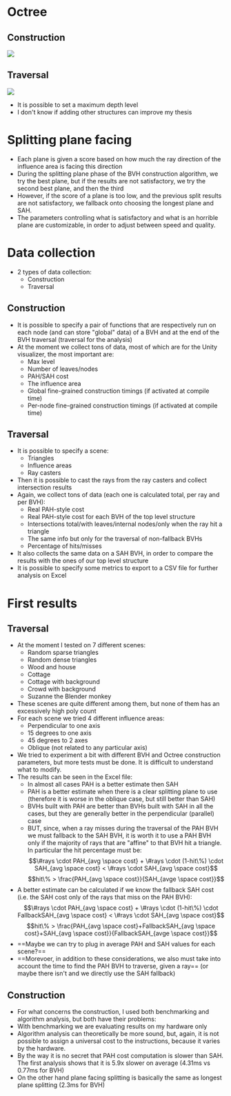 # Octree
## Construction
<img src="./pngs/octree_construction_draft.png"/>

## Traversal
<img src="./pngs/octree_traversal_draft.png"/>

- It is possible to set a maximum depth level
- I don't know if adding other structures can improve my thesis


# Splitting plane facing
- Each plane is given a score based on how much the ray direction of the influence area is facing this direction
- During the splitting plane phase of the BVH construction algorithm, we try the best plane, but if the results are not satisfactory, we try the second best plane, and then the third
- However, if the score of a plane is too low, and the previous split results are not satisfactory, we fallback onto choosing the longest plane and SAH.
- The parameters controlling what is satisfactory and what is an horrible plane are customizable, in order to adjust between speed and quality.


# Data collection
- 2 types of data collection:
  - Construction
  - Traversal

## Construction
- It is possible to specify a pair of functions that are respectively run on each node (and can store "global" data) of a BVH and at the end of the BVH traversal (traversal for the analysis)
- At the moment we collect tons of data, most of which are for the Unity visualizer, the most important are:
  - Max level
  - Number of leaves/nodes
  - PAH/SAH cost
  - The influence area
  - Global fine-grained construction timings (if activated at compile time)
  - Per-node fine-grained construction timings (if activated at compile time)

## Traversal
- It is possible to specify a scene:
  - Triangles
  - Influence areas
  - Ray casters
- Then it is possible to cast the rays from the ray casters and collect intersection results
- Again, we collect tons of data (each one is calculated total, per ray and per BVH):
  - Real PAH-style cost
  - Real PAH-style cost for each BVH of the top level structure
  - Intersections total/with leaves/internal nodes/only when the ray hit a triangle
  - The same info but only for the traversal of non-fallback BVHs
  - Percentage of hits/misses
- It also collects the same data on a SAH BVH, in order to compare the results with the ones of our top level structure
- It is possible to specify some metrics to export to a CSV file for further analysis on Excel

# First results
## Traversal
- At the moment I tested on 7 different scenes:
  - Random sparse triangles
  - Random dense triangles
  - Wood and house
  - Cottage
  - Cottage with background
  - Crowd with background
  - Suzanne the Blender monkey
- These scenes are quite different among them, but none of them has an excessively high poly count
- For each scene we tried 4 different influence areas:
  - Perpendicular to one axis
  - 15 degrees to one axis
  - 45 degrees to 2 axes
  - Oblique (not related to any particular axis)
- We tried to experiment a bit with different BVH and Octree construction parameters, but more tests must be done. It is difficult to understand what to modify.
- The results can be seen in the Excel file:
  - In almost all cases PAH is a better estimate then SAH
  - PAH is a better estimate when there is a clear splitting plane to use (therefore it is worse in the oblique case, but still better than SAH)
  - BVHs built with PAH are better than BVHs built with SAH in all the cases, but they are generally better in the perpendicular (parallel) case
  - BUT, since, when a ray misses during the traversal of the PAH BVH we must fallback to the SAH BVH, it is worth it to use a PAH BVH only if the majority of rays that are "affine" to that BVH hit a triangle. In particular the hit percentage must be:
    $$\#rays \cdot PAH_{avg \space cost} + \#rays \cdot (1-hit\%) \cdot SAH_{avg \space cost} < \#rays \cdot SAH_{avg \space cost}$$
    $$hit\% > \frac{PAH_{avg \space cost}}{SAH_{avge \space cost}}$$
- A better estimate can be calculated if we know the fallback SAH cost (i.e. the SAH cost only of the rays that miss on the PAH BVH):
    $$\#rays \cdot PAH_{avg \space cost} + \#rays \cdot (1-hit\%) \cdot FallbackSAH_{avg \space cost} < \#rays \cdot SAH_{avg \space cost}$$
    $$hit\% > \frac{PAH_{avg \space cost}+FallbackSAH_{avg \space cost}+SAH_{avg \space cost}}{FallbackSAH_{avge \space cost}}$$
- ==Maybe we can try to plug in average PAH and SAH values for each scene?==
- ==Morevoer, in addition to these considerations, we also must take into account the time to find the PAH BVH to traverse, given a ray== (or maybe there isn't and we directly use the SAH fallback)

## Construction
- For what concerns the construction, I used both benchmarking and algorithm analysis, but both have their problems:
- With benchmarking we are evaluating results on my hardware only
- Algorithm analysis can theoretically be more sound, but, again, it is not possible to assign a universal cost to the instructions, because it varies by the hardware.
- By the way it is no secret that PAH cost computation is slower than SAH. The first analysis shows that it is 5.9x slower on average (4.31ms vs 0.77ms for BVH)
- On the other hand plane facing splitting is basically the same as longest plane splitting (2.3ms for BVH)